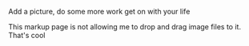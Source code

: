 Add a picture,
do some more work
get on with your life

This markup page is not allowing me to drop and drag image files to it.   That's cool

